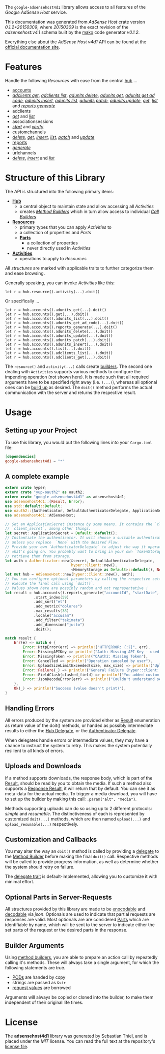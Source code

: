 <!---
DO NOT EDIT !
This file was generated automatically from 'src/mako/api/README.md.mako'
DO NOT EDIT !
-->
The `google-adsensehost4d1` library allows access to all features of the *Google AdSense Host* service.

This documentation was generated from *AdSense Host* crate version *0.1.2+20150309*, where *20150309* is the exact revision of the *adsensehost:v4.1* schema built by the [mako](http://www.makotemplates.org/) code generator *v0.1.2*.

Everything else about the *AdSense Host* *v4d1* API can be found at the
[official documentation site](https://developers.google.com/adsense/host/).
# Features

Handle the following *Resources* with ease from the central [hub](http://byron.github.io/google-apis-rs/google-adsensehost4d1/struct.AdSenseHost.html) ... 

* [accounts](http://byron.github.io/google-apis-rs/google-adsensehost4d1/struct.Account.html)
 * [*adclients get*](http://byron.github.io/google-apis-rs/google-adsensehost4d1/struct.AccountAdclientGetCall.html), [*adclients list*](http://byron.github.io/google-apis-rs/google-adsensehost4d1/struct.AccountAdclientListCall.html), [*adunits delete*](http://byron.github.io/google-apis-rs/google-adsensehost4d1/struct.AccountAdunitDeleteCall.html), [*adunits get*](http://byron.github.io/google-apis-rs/google-adsensehost4d1/struct.AccountAdunitGetCall.html), [*adunits get ad code*](http://byron.github.io/google-apis-rs/google-adsensehost4d1/struct.AccountAdunitGetAdCodeCall.html), [*adunits insert*](http://byron.github.io/google-apis-rs/google-adsensehost4d1/struct.AccountAdunitInsertCall.html), [*adunits list*](http://byron.github.io/google-apis-rs/google-adsensehost4d1/struct.AccountAdunitListCall.html), [*adunits patch*](http://byron.github.io/google-apis-rs/google-adsensehost4d1/struct.AccountAdunitPatchCall.html), [*adunits update*](http://byron.github.io/google-apis-rs/google-adsensehost4d1/struct.AccountAdunitUpdateCall.html), [*get*](http://byron.github.io/google-apis-rs/google-adsensehost4d1/struct.AccountGetCall.html), [*list*](http://byron.github.io/google-apis-rs/google-adsensehost4d1/struct.AccountListCall.html) and [*reports generate*](http://byron.github.io/google-apis-rs/google-adsensehost4d1/struct.AccountReportGenerateCall.html)
* adclients
 * [*get*](http://byron.github.io/google-apis-rs/google-adsensehost4d1/struct.AdclientGetCall.html) and [*list*](http://byron.github.io/google-apis-rs/google-adsensehost4d1/struct.AdclientListCall.html)
* associationsessions
 * [*start*](http://byron.github.io/google-apis-rs/google-adsensehost4d1/struct.AssociationsessionStartCall.html) and [*verify*](http://byron.github.io/google-apis-rs/google-adsensehost4d1/struct.AssociationsessionVerifyCall.html)
* customchannels
 * [*delete*](http://byron.github.io/google-apis-rs/google-adsensehost4d1/struct.CustomchannelDeleteCall.html), [*get*](http://byron.github.io/google-apis-rs/google-adsensehost4d1/struct.CustomchannelGetCall.html), [*insert*](http://byron.github.io/google-apis-rs/google-adsensehost4d1/struct.CustomchannelInsertCall.html), [*list*](http://byron.github.io/google-apis-rs/google-adsensehost4d1/struct.CustomchannelListCall.html), [*patch*](http://byron.github.io/google-apis-rs/google-adsensehost4d1/struct.CustomchannelPatchCall.html) and [*update*](http://byron.github.io/google-apis-rs/google-adsensehost4d1/struct.CustomchannelUpdateCall.html)
* [reports](http://byron.github.io/google-apis-rs/google-adsensehost4d1/struct.Report.html)
 * [*generate*](http://byron.github.io/google-apis-rs/google-adsensehost4d1/struct.ReportGenerateCall.html)
* urlchannels
 * [*delete*](http://byron.github.io/google-apis-rs/google-adsensehost4d1/struct.UrlchannelDeleteCall.html), [*insert*](http://byron.github.io/google-apis-rs/google-adsensehost4d1/struct.UrlchannelInsertCall.html) and [*list*](http://byron.github.io/google-apis-rs/google-adsensehost4d1/struct.UrlchannelListCall.html)




# Structure of this Library

The API is structured into the following primary items:

* **[Hub](http://byron.github.io/google-apis-rs/google-adsensehost4d1/struct.AdSenseHost.html)**
    * a central object to maintain state and allow accessing all *Activities*
    * creates [*Method Builders*](http://byron.github.io/google-apis-rs/google-adsensehost4d1/trait.MethodsBuilder.html) which in turn
      allow access to individual [*Call Builders*](http://byron.github.io/google-apis-rs/google-adsensehost4d1/trait.CallBuilder.html)
* **[Resources](http://byron.github.io/google-apis-rs/google-adsensehost4d1/trait.Resource.html)**
    * primary types that you can apply *Activities* to
    * a collection of properties and *Parts*
    * **[Parts](http://byron.github.io/google-apis-rs/google-adsensehost4d1/trait.Part.html)**
        * a collection of properties
        * never directly used in *Activities*
* **[Activities](http://byron.github.io/google-apis-rs/google-adsensehost4d1/trait.CallBuilder.html)**
    * operations to apply to *Resources*

All *structures* are marked with applicable traits to further categorize them and ease browsing.

Generally speaking, you can invoke *Activities* like this:

```Rust,ignore
let r = hub.resource().activity(...).doit()
```

Or specifically ...

```ignore
let r = hub.accounts().adunits_get(...).doit()
let r = hub.accounts().get(...).doit()
let r = hub.accounts().adunits_list(...).doit()
let r = hub.accounts().adunits_get_ad_code(...).doit()
let r = hub.accounts().reports_generate(...).doit()
let r = hub.accounts().adunits_delete(...).doit()
let r = hub.accounts().adunits_update(...).doit()
let r = hub.accounts().adunits_patch(...).doit()
let r = hub.accounts().adunits_insert(...).doit()
let r = hub.accounts().list(...).doit()
let r = hub.accounts().adclients_list(...).doit()
let r = hub.accounts().adclients_get(...).doit()
```

The `resource()` and `activity(...)` calls create [builders][builder-pattern]. The second one dealing with `Activities` 
supports various methods to configure the impending operation (not shown here). It is made such that all required arguments have to be 
specified right away (i.e. `(...)`), whereas all optional ones can be [build up][builder-pattern] as desired.
The `doit()` method performs the actual communication with the server and returns the respective result.

# Usage

## Setting up your Project

To use this library, you would put the following lines into your `Cargo.toml` file:

```toml
[dependencies]
google-adsensehost4d1 = "*"
```

## A complete example

```Rust
extern crate hyper;
extern crate "yup-oauth2" as oauth2;
extern crate "google-adsensehost4d1" as adsensehost4d1;
use adsensehost4d1::{Result, Error};
use std::default::Default;
use oauth2::{Authenticator, DefaultAuthenticatorDelegate, ApplicationSecret, MemoryStorage};
use adsensehost4d1::AdSenseHost;

// Get an ApplicationSecret instance by some means. It contains the `client_id` and 
// `client_secret`, among other things.
let secret: ApplicationSecret = Default::default();
// Instantiate the authenticator. It will choose a suitable authentication flow for you, 
// unless you replace  `None` with the desired Flow.
// Provide your own `AuthenticatorDelegate` to adjust the way it operates and get feedback about 
// what's going on. You probably want to bring in your own `TokenStorage` to persist tokens and
// retrieve them from storage.
let auth = Authenticator::new(&secret, DefaultAuthenticatorDelegate,
                              hyper::Client::new(),
                              <MemoryStorage as Default>::default(), None);
let mut hub = AdSenseHost::new(hyper::Client::new(), auth);
// You can configure optional parameters by calling the respective setters at will, and
// execute the final call using `doit()`.
// Values shown here are possibly random and not representative !
let result = hub.accounts().reports_generate("accountId", "startDate", "endDate")
             .start_index(59)
             .add_sort("et")
             .add_metric("dolores")
             .max_results(38)
             .locale("accusam")
             .add_filter("takimata")
             .add_dimension("justo")
             .doit();

match result {
    Err(e) => match e {
        Error::HttpError(err) => println!("HTTPERROR: {:?}", err),
        Error::MissingAPIKey => println!("Auth: Missing API Key - used if there are no scopes"),
        Error::MissingToken => println!("OAuth2: Missing Token"),
        Error::Cancelled => println!("Operation canceled by user"),
        Error::UploadSizeLimitExceeded(size, max_size) => println!("Upload size too big: {} of {}", size, max_size),
        Error::Failure(_) => println!("General Failure (hyper::client::Response doesn't print)"),
        Error::FieldClash(clashed_field) => println!("You added custom parameter which is part of builder: {:?}", clashed_field),
        Error::JsonDecodeError(err) => println!("Couldn't understand server reply - maybe API needs update: {:?}", err),
    },
    Ok(_) => println!("Success (value doesn't print)"),
}

```
## Handling Errors

All errors produced by the system are provided either as [Result](http://byron.github.io/google-apis-rs/google-adsensehost4d1/enum.Result.html) enumeration as return value of 
the doit() methods, or handed as possibly intermediate results to either the 
[Hub Delegate](http://byron.github.io/google-apis-rs/google-adsensehost4d1/trait.Delegate.html), or the [Authenticator Delegate](http://byron.github.io/google-apis-rs/google-adsensehost4d1/../yup-oauth2/trait.AuthenticatorDelegate.html).

When delegates handle errors or intermediate values, they may have a chance to instruct the system to retry. This 
makes the system potentially resilient to all kinds of errors.

## Uploads and Downloads
If a method supports downloads, the response body, which is part of the [Result](http://byron.github.io/google-apis-rs/google-adsensehost4d1/enum.Result.html), should be
read by you to obtain the media.
If such a method also supports a [Response Result](http://byron.github.io/google-apis-rs/google-adsensehost4d1/trait.ResponseResult.html), it will return that by default.
You can see it as meta-data for the actual media. To trigger a media download, you will have to set up the builder by making
this call: `.param("alt", "media")`.

Methods supporting uploads can do so using up to 2 different protocols: 
*simple* and *resumable*. The distinctiveness of each is represented by customized 
`doit(...)` methods, which are then named `upload(...)` and `upload_resumable(...)` respectively.

## Customization and Callbacks

You may alter the way an `doit()` method is called by providing a [delegate](http://byron.github.io/google-apis-rs/google-adsensehost4d1/trait.Delegate.html) to the 
[Method Builder](http://byron.github.io/google-apis-rs/google-adsensehost4d1/trait.CallBuilder.html) before making the final `doit()` call. 
Respective methods will be called to provide progress information, as well as determine whether the system should 
retry on failure.

The [delegate trait](http://byron.github.io/google-apis-rs/google-adsensehost4d1/trait.Delegate.html) is default-implemented, allowing you to customize it with minimal effort.

## Optional Parts in Server-Requests

All structures provided by this library are made to be [enocodable](http://byron.github.io/google-apis-rs/google-adsensehost4d1/trait.RequestValue.html) and 
[decodable](http://byron.github.io/google-apis-rs/google-adsensehost4d1/trait.ResponseResult.html) via *json*. Optionals are used to indicate that partial requests are responses 
are valid.
Most optionals are are considered [Parts](http://byron.github.io/google-apis-rs/google-adsensehost4d1/trait.Part.html) which are identifiable by name, which will be sent to 
the server to indicate either the set parts of the request or the desired parts in the response.

## Builder Arguments

Using [method builders](http://byron.github.io/google-apis-rs/google-adsensehost4d1/trait.CallBuilder.html), you are able to prepare an action call by repeatedly calling it's methods.
These will always take a single argument, for which the following statements are true.

* [PODs][wiki-pod] are handed by copy
* strings are passed as `&str`
* [request values](http://byron.github.io/google-apis-rs/google-adsensehost4d1/trait.RequestValue.html) are borrowed

Arguments will always be copied or cloned into the builder, to make them independent of their original life times.

[wiki-pod]: http://en.wikipedia.org/wiki/Plain_old_data_structure
[builder-pattern]: http://en.wikipedia.org/wiki/Builder_pattern
[google-go-api]: https://github.com/google/google-api-go-client

# License
The **adsensehost4d1** library was generated by Sebastian Thiel, and is placed 
under the *MIT* license.
You can read the full text at the repository's [license file][repo-license].

[repo-license]: https://github.com/Byron/google-apis-rs/LICENSE.md
